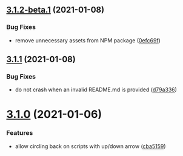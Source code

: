 ## [3.1.2-beta.1](https://github.com/paprikka/lana-cli/compare/v3.1.1...v3.1.2-beta.1) (2021-01-08)


### Bug Fixes

* remove unnecessary assets from NPM package ([0efc69f](https://github.com/paprikka/lana-cli/commit/0efc69f99626c55ac73d58dabaed25ccce5884ee))

## [3.1.1](https://github.com/paprikka/lana-cli/compare/v3.1.0...v3.1.1) (2021-01-08)


### Bug Fixes

* do not crash when an invalid README.md is provided ([d79a336](https://github.com/paprikka/lana-cli/commit/d79a33614f254d1aa147258ce63c2c91006aa778))

# [3.1.0](https://github.com/paprikka/lana-cli/compare/v3.0.1...v3.1.0) (2021-01-06)


### Features

* allow circling back on scripts with up/down arrow ([cba5159](https://github.com/paprikka/lana-cli/commit/cba5159e5ca4ad0d131ff53889e9ddebc26baccb))
